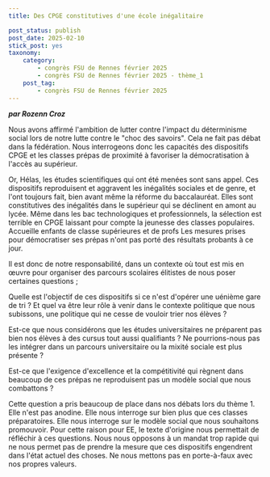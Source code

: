 ```yaml
---
title: Des CPGE constitutives d'une école inégalitaire

post_status: publish
post_date: 2025-02-10
stick_post: yes
taxonomy:
    category:
        - congrès FSU de Rennes février 2025
        - congrès FSU de Rennes février 2025 - thème_1
    post_tag:
        - congrès FSU de Rennes février 2025
---
```


***par Rozenn Croz***

Nous avons affirmé l'ambition de lutter contre l'impact du déterminisme social lors de notre lutte contre le "choc des savoirs". Cela ne fait pas débat dans la fédération. Nous interrogeons donc les capacités des dispositifs CPGE et les classes prépas de proximité à favoriser la démocratisation à l'accès au supérieur.

Or, Hélas, les études scientifiques qui ont été menées sont sans appel. Ces dispositifs reproduisent et aggravent les inégalités sociales et de genre, et l'ont toujours fait, bien avant même la réforme du baccalauréat. Elles sont constitutives des inégalités dans le supérieur qui se déclinent en amont au lycée. Même dans les bac technologiques et professionnels, la sélection est terrible en CPGE laissant pour compte la jeunesse des classes populaires. Accueille enfants de classe supérieures et de profs Les mesures prises pour démocratiser ses prépas n'ont pas porté des résultats probants à ce jour.

Il est donc de notre responsabilité, dans un contexte où tout est mis en œuvre pour organiser des parcours scolaires élitistes de nous poser certaines questions ;

Quelle est l'objectif de ces dispositifs si ce n'est d'opérer une uénième gare de tri ? Et quel va être leur rôle à venir dans le contexte politique que nous subissons, une politique qui ne cesse de vouloir trier nos élèves ?

Est-ce que nous considérons que les études universitaires ne préparent pas bien nos élèves à des cursus tout aussi qualifiants ? Ne pourrions-nous pas les intégrer dans un parcours universitaire ou la mixité sociale est plus présente ?

Est-ce que l'exigence d'excellence et la compétitivité qui règnent dans beaucoup de ces prépas ne reproduisent pas un modèle social que nous combattons ?

Cette question a pris beaucoup de place dans nos débats lors du thème 1. Elle n'est pas anodine. Elle nous interroge sur bien plus que ces classes préparatoires. Elle nous interroge sur le modèle social que nous souhaitons promouvoir. Pour cette raison pour EE, le texte d'origine nous permettait de réfléchir à ces questions. Nous nous opposons à un mandat trop rapide qui ne nous permet pas de prendre la mesure que ces dispositifs engendrent dans l'état actuel des choses. Ne nous mettons pas en porte-à-faux avec nos propres valeurs.
